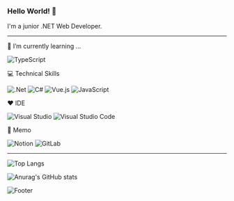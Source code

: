 ### Hello World! 🌱
I'm a junior .NET Web Developer.

- - -

🔭 I’m currently learning ...

![TypeScript](https://img.shields.io/badge/typescript-%23007ACC.svg?style=for-the-badge&logo=typescript&logoColor=white)

:computer: Technical Skills

![.Net](https://img.shields.io/badge/.NET-5C2D91?style=for-the-badge&logo=.net&logoColor=white) ![C#](https://img.shields.io/badge/c%23-%23239120.svg?style=for-the-badge&logo=c-sharp&logoColor=white) ![Vue.js](https://img.shields.io/badge/vuejs-%2335495e.svg?style=for-the-badge&logo=vuedotjs&logoColor=%234FC08D) ![JavaScript](https://img.shields.io/badge/javascript-%23323330.svg?style=for-the-badge&logo=javascript&logoColor=%23F7DF1E)

:heart: IDE

![Visual Studio](https://img.shields.io/badge/Visual%20Studio-5C2D91.svg?style=for-the-badge&logo=visual-studio&logoColor=white) ![Visual Studio Code](https://img.shields.io/badge/Visual%20Studio%20Code-0078d7.svg?style=for-the-badge&logo=visual-studio-code&logoColor=white)

:book: Memo

![Notion](https://img.shields.io/badge/Notion-%23000000.svg?style=for-the-badge&logo=notion&logoColor=white)  ![GitLab](https://img.shields.io/badge/gitlab-%23181717.svg?style=for-the-badge&logo=gitlab&logoColor=white)

- - -

![Top Langs](https://github-readme-stats.vercel.app/api/top-langs/?username=cds9046&exclude_repo=vuero,adsoft,CMPS_Client&layout=compact&hide=css,scss,java&theme=github_dark) 

![Anurag's GitHub stats](https://github-readme-stats.vercel.app/api?username=cds9046&show_icons=true&theme=github_dark)

![Footer](https://capsule-render.vercel.app/api?type=waving&color=auto&height=200&section=footer)


<!--
**cds9046/cds9046** is a ✨ _special_ ✨ repository because its `README.md` (this file) appears on your GitHub profile.

Here are some ideas to get you started:

- 🔭 I’m currently working on ...
- 🌱 I’m currently learning ...
- 👯 I’m looking to collaborate on ...
- 🤔 I’m looking for help with ...
- 💬 Ask me about ...
- 📫 How to reach me: ...
- 😄 Pronouns: ...
- ⚡ Fun fact: ...
-->
